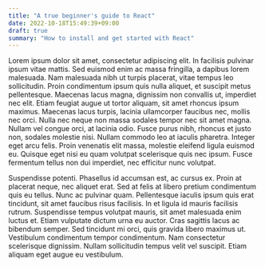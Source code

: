 ```yaml
---
title: "A true beginner's guide to React"
date: 2022-10-18T15:49:39+09:00
draft: true
summary: "How to install and get started with React"
---
```


Lorem ipsum dolor sit amet, consectetur adipiscing elit. In facilisis pulvinar ipsum vitae mattis. Sed euismod enim ac massa fringilla, a dapibus lorem malesuada. Nam malesuada nibh ut turpis placerat, vitae tempus leo sollicitudin. Proin condimentum ipsum quis nulla aliquet, et suscipit metus pellentesque. Maecenas lacus magna, dignissim non convallis ut, imperdiet nec elit. Etiam feugiat augue ut tortor aliquam, sit amet rhoncus ipsum maximus. Maecenas lacus turpis, lacinia ullamcorper faucibus nec, mollis nec orci. Nulla nec neque non massa sodales tempor nec sit amet magna. Nullam vel congue orci, at lacinia odio. Fusce purus nibh, rhoncus et justo non, sodales molestie nisi. Nullam commodo leo at iaculis pharetra. Integer eget arcu felis. Proin venenatis elit massa, molestie eleifend ligula euismod eu. Quisque eget nisi eu quam volutpat scelerisque quis nec ipsum. Fusce fermentum tellus non dui imperdiet, nec efficitur nunc volutpat.

Suspendisse potenti. Phasellus id accumsan est, ac cursus ex. Proin at placerat neque, nec aliquet erat. Sed at felis at libero pretium condimentum quis eu tellus. Nunc ac pulvinar quam. Pellentesque iaculis ipsum quis erat tincidunt, sit amet faucibus risus facilisis. In et ligula id mauris facilisis rutrum. Suspendisse tempus volutpat mauris, sit amet malesuada enim luctus et. Etiam vulputate dictum urna eu auctor. Cras sagittis lacus ac bibendum semper. Sed tincidunt mi orci, quis gravida libero maximus ut. Vestibulum condimentum tempor condimentum. Nam consectetur scelerisque dignissim. Nullam sollicitudin tempus velit vel suscipit. Etiam aliquam eget augue eu vestibulum.